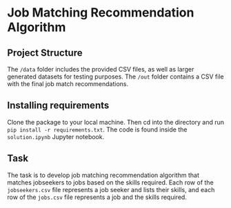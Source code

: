 # Job Matching Recommendation Algorithm

## Project Structure

The `/data` folder includes the provided CSV files, as well as larger generated datasets for testing purposes. The `/out` folder contains a CSV file with the final job match recommendations.

## Installing requirements

Clone the package to your local machine. Then cd into the directory and run `pip install -r requirements.txt`. The code is found inside the `solution.ipynb` Jupyter notebook.

## Task

The task is to develop job matching recommendation algorithm that matches jobseekers to jobs based on the skills required. Each row of the `jobseekers.csv` file represents a job seeker and lists their skills, and each row of the `jobs.csv` file represents a job and the skills required.
